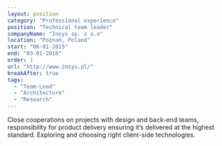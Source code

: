 ```yaml
---
layout: position
category: "Professional experience"
position: "Technical team leader"
companyName: "Insys sp. z o.o"
location: "Poznań, Poland"
start: "06-01-2015"
end: "03-01-2016"
order: 1
url: "http://www.insys.pl/"
breakAfter: true
tags:
  - "Team-Lead"
  - "Architecture"
  - "Research"
---
```

Close cooperations on projects with design and back-end teams, responsibility for product delivery ensuring it’s delivered at the highest standard. Exploring and choosing right client-side technologies.
